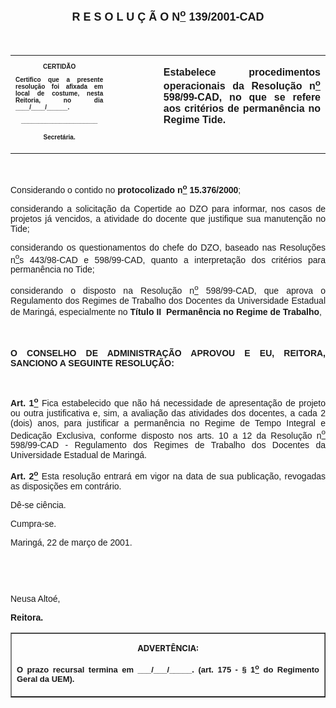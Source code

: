 <BODY>

<B><FONT FACE="Arial" SIZE=4><P ALIGN="CENTER"><A NAME="_Toc445798786"></P>
<P ALIGN="CENTER">R E S O L U &Ccedil; &Atilde; O  N<U><SUP>o</U></SUP>  139/2001-CAD</P>
</B></FONT><FONT FACE="Arial"><P ALIGN="JUSTIFY"></P>
<P ALIGN="JUSTIFY">&nbsp;</P></FONT>
<TABLE CELLSPACING=0 BORDER=0 CELLPADDING=7 WIDTH=604>
<TR><TD WIDTH="31%" VALIGN="TOP">
<B><FONT FACE="Arial" SIZE=1><P ALIGN="CENTER">CERTID&Atilde;O</P>
<P ALIGN="JUSTIFY">   Certifico que a presente resolu&ccedil;&atilde;o foi afixada em local de costume, nesta Reitoria, no dia ____/____/______.</P>
<P ALIGN="JUSTIFY"></P>
<P ALIGN="CENTER">______________________</P>
<P ALIGN="CENTER">Secret&aacute;ria.</B></FONT></TD>
<TD WIDTH="16%" VALIGN="TOP">&nbsp;</TD>
<TD WIDTH="53%" VALIGN="TOP">
<B><FONT FACE="Arial"><P ALIGN="JUSTIFY">Estabelece procedimentos operacionais da Resolu&ccedil;&atilde;o n<U><SUP>o</U></SUP> 598/99-CAD, no que se refere aos crit&eacute;rios de perman&ecirc;ncia no Regime Tide.</B></FONT></TD>
</TR>
</TABLE>

<FONT FACE="Arial"><P ALIGN="JUSTIFY"></P>
<P ALIGN="JUSTIFY">&nbsp;</P>
<P ALIGN="JUSTIFY">Considerando o contido no <B>protocolizado n<U><SUP>o</U></SUP> 15.376/2000</B>;</P>
<P ALIGN="JUSTIFY">considerando a solicita&ccedil;&atilde;o da Copertide ao DZO para informar, nos casos de projetos j&aacute; vencidos, a atividade do docente que justifique sua manuten&ccedil;&atilde;o no Tide;</P>
<P ALIGN="JUSTIFY">considerando os questionamentos do chefe do DZO, baseado nas Resolu&ccedil;&otilde;es n<U><SUP>o</U>s</SUP> 443/98-CAD e 598/99-CAD, quanto a interpreta&ccedil;&atilde;o dos crit&eacute;rios para perman&ecirc;ncia no Tide;</P>
<P ALIGN="JUSTIFY">considerando o disposto na Resolu&ccedil;&atilde;o n<U><SUP>o</U></SUP> 598/99-CAD, que aprova o Regulamento dos Regimes de Trabalho dos Docentes da Universidade Estadual de Maring&aacute;, especialmente no <B>T&iacute;tulo II  Perman&ecirc;ncia no Regime de Trabalho</B>,</P>
<P ALIGN="JUSTIFY"></P>
<P ALIGN="JUSTIFY">&nbsp;</P>
<B><P ALIGN="JUSTIFY">O CONSELHO DE ADMINISTRA&Ccedil;&Atilde;O APROVOU E EU, REITORA, SANCIONO A SEGUINTE RESOLU&Ccedil;&Atilde;O:</P>
</B><P ALIGN="JUSTIFY"></P>
<P ALIGN="JUSTIFY">&nbsp;</P>
<B><P ALIGN="JUSTIFY">Art. 1<U><SUP>o</B></U></SUP> Fica estabelecido que n&atilde;o h&aacute; necessidade de apresenta&ccedil;&atilde;o de projeto ou outra justificativa e, sim, a avalia&ccedil;&atilde;o das atividades dos docentes, a cada 2 (dois) anos, para justificar a perman&ecirc;ncia no Regime de Tempo Integral e Dedica&ccedil;&atilde;o Exclusiva, conforme disposto nos arts. 10 a 12 da Resolu&ccedil;&atilde;o n<U><SUP>o</U></SUP> 598/99-CAD - Regulamento dos Regimes de Trabalho dos Docentes da Universidade Estadual de Maring&aacute;.</P>
<B><P ALIGN="JUSTIFY">Art. 2<U><SUP>o</B></U></SUP> Esta resolu&ccedil;&atilde;o entrar&aacute; em vigor na data de sua publica&ccedil;&atilde;o, revogadas as disposi&ccedil;&otilde;es em contr&aacute;rio.</P>
<P ALIGN="JUSTIFY">D&ecirc;-se ci&ecirc;ncia.</P>
<P ALIGN="JUSTIFY">&#9;Cumpra-se.</P>
<P ALIGN="JUSTIFY"></P>
<P ALIGN="JUSTIFY">Maring&aacute;, 22 de mar&ccedil;o de 2001.</P>
<P ALIGN="JUSTIFY"></P>
<P ALIGN="JUSTIFY">&nbsp;</P>
<P ALIGN="JUSTIFY">&nbsp;</P>
<P>Neusa Alto&eacute;,</P>
<B><P>Reitora.</P>
</B></FONT>
<TABLE BORDER CELLSPACING=1 CELLPADDING=4 WIDTH=207>
<TR><TD VALIGN="TOP">
<B><FONT SIZE=2><P ALIGN="CENTER">ADVERT&Ecirc;NCIA:</P>
</FONT><FONT FACE="Arial" SIZE=2><P ALIGN="JUSTIFY">O prazo recursal termina em ___/___/_____. (art. 175 - § 1<U><SUP>o</U></SUP> do Regimento Geral da UEM).</B></FONT></TD>
</TR>
</TABLE>

<FONT SIZE=2><P></A></P></FONT></BODY>
